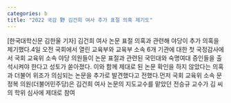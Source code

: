 ```yaml
---
categories: b
title: "2022 국감 野 김건희 여사 추가 표절 의혹 제기도"
---
```

[한국대학신문 김한울 기자] 김건희 여사 논문 표절 의혹과 관련해 야당이 추가 의혹을 제기했다.4일 오전 국회에서 열린 교육부와 교육부 소속 6개 기관에 대한 첫 국정감사에서 국회 교육위 소속 야당 의원들이 논문 표절과 관련된 국민대와 숙명여대 증인들을 출석시켜야 한다고 성토가 쏟아졌다. 이와 함께 제대로 된 논문 확인을 하지 않았다는 의혹과 더불어 위조가 의심되는 논문을 추가로 발견했다고 전했다.먼저 국회 교육위 소속 문정복 의원(더불어민주당)은 김건희 여사 논문의 지도교수를 맡았던 전승규 교수가 김 씨의 학위 심사에 제대로 참여